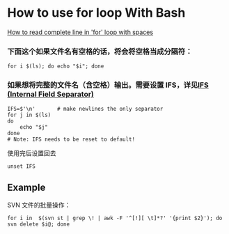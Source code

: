 # How to use for loop With Bash

[How to read complete line in 'for' loop with spaces](https://askubuntu.com/questions/344407/how-to-read-complete-line-in-for-loop-with-spaces)

### 下面这个如果文件名有空格的话，将会将空格当成分隔符：
`for i $(ls); do echo "$i"; done`


### 如果想将完整的文件名（含空格）输出。需要设置 IFS，详见[IFS (Internal Field Separator)](https://unix.stackexchange.com/questions/16192/what-is-ifs-in-context-of-for-looping)

```
IFS=$'\n'       # make newlines the only separator
for j in $(ls)    
do
    echo "$j"
done
# Note: IFS needs to be reset to default!
```
使用完后设置回去
```
unset IFS
```

## Example
SVN 文件的批量操作：
```
for i in  $(svn st | grep \! | awk -F '^[!][ \t]*?' '{print $2}'); do svn delete $i@; done
```